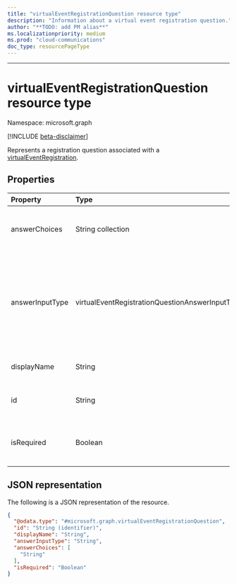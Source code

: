 ```yaml
---
title: "virtualEventRegistrationQuestion resource type"
description: "Information about a virtual event registration question."
author: "**TODO: add PM alias**"
ms.localizationpriority: medium
ms.prod: "cloud-communications"
doc_type: resourcePageType
---
```

---

# virtualEventRegistrationQuestion resource type

Namespace: microsoft.graph

[!INCLUDE [beta-disclaimer](../../includes/beta-disclaimer.md)]

Represents a registration question associated with a [virtualEventRegistration](../resources/virtualeventregistration.md).

## Properties

|Property|Type|Description|
|:---|:---|:---|
|answerChoices|String collection|Answer choices when **answerInputType** is `singleChoice` or `multiChoice`. |
|answerInputType|virtualEventRegistrationQuestionAnswerInputType|Input type of the registration question answer.The possible values are: `text`, `multilineText`, `singleChoice`, `multiChoice`, `boolean`, `unknownFutureValue`.|
|displayName|String|Display name of the registration question.|
|id|String|Unique identifier of the registration question. Inherited from [entity](../resources/entity.md).|
|isRequired|Boolean| Indicates whether the question is required to answer. Default value is `false`.|

## JSON representation

The following is a JSON representation of the resource.
<!-- {
  "blockType": "resource",
  "keyProperty": "id",
  "@odata.type": "microsoft.graph.virtualEventRegistrationQuestion",
  "baseType": "microsoft.graph.entity",
  "openType": false
}
-->
``` json
{
  "@odata.type": "#microsoft.graph.virtualEventRegistrationQuestion",
  "id": "String (identifier)",
  "displayName": "String",
  "answerInputType": "String",
  "answerChoices": [
    "String"
  ],
  "isRequired": "Boolean"
}
```
